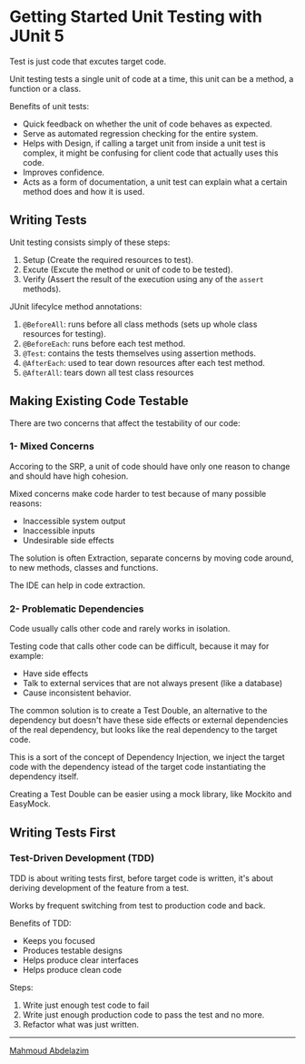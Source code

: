 # Getting Started Unit Testing with JUnit 5
Test is just code that excutes target code.

Unit testing tests a single unit of code at a time, this unit can be a method, a function or a class.

Benefits of unit tests:
- Quick feedback on whether the unit of code behaves as expected.
- Serve as automated regression checking for the entire system.
- Helps with Design, if calling a target unit from inside a unit test is complex, it might be confusing for client code that actually uses this code.
- Improves confidence.
- Acts as a form of documentation, a unit test can explain what a certain method does and how it is used.

## Writing Tests

Unit testing consists simply of these steps:
1. Setup (Create the required resources to test).
2. Excute (Excute the method or unit of code to be tested).
3. Verify (Assert the result of the execution using any of the `assert` methods).

JUnit lifecylce method annotations:
1. `@BeforeAll`: runs before all class methods (sets up whole class resources for testing).
2. `@BeforeEach`: runs before each test method.
3. `@Test`: contains the tests themselves using assertion methods.
4. `@AfterEach`: used to tear down resources after each test method.
5. `@AfterAll`: tears down all test class resources 

## Making Existing Code Testable
There are two concerns that affect the testability of our code:

### 1- Mixed Concerns
Accoring to the SRP, a unit of code should have only one reason to change and should have high cohesion.

Mixed concerns make code harder to test because of many possible reasons:
- Inaccessible system output
- Inaccessible inputs
- Undesirable side effects

The solution is often Extraction, separate concerns by moving code around, to new methods, classes and functions.

The IDE can help in code extraction.

### 2- Problematic Dependencies
Code usually calls other code and rarely works in isolation.

Testing code that calls other code can be difficult, because it may for example:
- Have side effects
- Talk to external services that are not always present (like a database)
- Cause inconsistent behavior.

The common solution is to create a Test Double, an alternative to the dependency but doesn't have these side effects or external dependencies of the real dependency, but looks like the real dependency to the target code.

This is a sort of the concept of Dependency Injection, we inject the target code with the dependency istead of the target code instantiating the dependency itself.

Creating a Test Double can be easier using a mock library, like Mockito and EasyMock.

## Writing Tests First

### Test-Driven Development (TDD)
TDD is about writing tests first, before target code is written, it's about deriving development of the feature from a test.

Works by frequent switching from test to production code and back.

Benefits of TDD:
- Keeps you focused
- Produces testable designs
- Helps produce clear interfaces
- Helps produce clean code

Steps:
1. Write just enough test code to fail
2. Write just enough production code to pass the test and no more.
3. Refactor what was just written.




<hr>

[Mahmoud Abdelazim](https://github.com/MahmoudAbdelazim)
